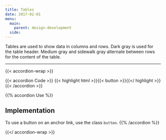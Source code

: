 ```yaml
---
title: Tables
date: 2017-02-01
menu:
  main:
    parent: design-development
  side:
---
```


Tables are used to show data in columns and rows. Dark gray is used for the table header. Medium gray and sidewalk gray alternate between rows for the content of the table.

---

{{< accordion-wrap >}}

{{< accordion Code >}}
  {{< highlight html >}}{{< button >}}{{</ highlight >}}
{{< /accordion >}}

{{% accordion Use %}}
## Implementation
To use a button on an anchor link, use the class `button`.
{{% /accordion %}}

{{</ accordion-wrap >}}
